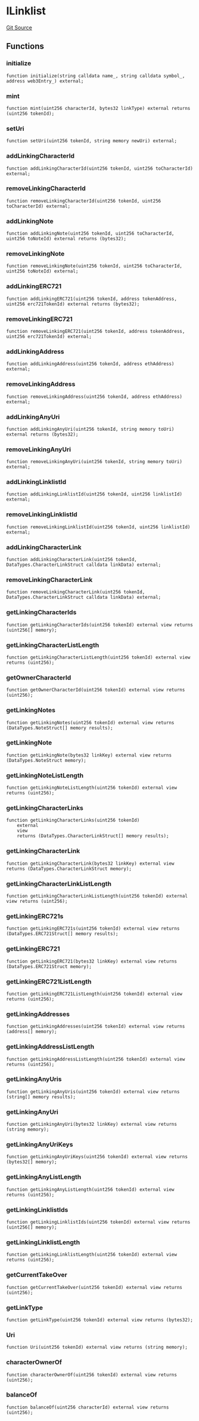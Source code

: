 # ILinklist
[Git Source](https://github.com/Crossbell-Box/Crossbell-Contracts/blob/638047aa8a24788643a179bc4e4bad5b13618581/contracts/interfaces/ILinklist.sol)


## Functions
### initialize


```solidity
function initialize(string calldata name_, string calldata symbol_, address web3Entry_) external;
```

### mint


```solidity
function mint(uint256 characterId, bytes32 linkType) external returns (uint256 tokenId);
```

### setUri


```solidity
function setUri(uint256 tokenId, string memory newUri) external;
```

### addLinkingCharacterId


```solidity
function addLinkingCharacterId(uint256 tokenId, uint256 toCharacterId) external;
```

### removeLinkingCharacterId


```solidity
function removeLinkingCharacterId(uint256 tokenId, uint256 toCharacterId) external;
```

### addLinkingNote


```solidity
function addLinkingNote(uint256 tokenId, uint256 toCharacterId, uint256 toNoteId) external returns (bytes32);
```

### removeLinkingNote


```solidity
function removeLinkingNote(uint256 tokenId, uint256 toCharacterId, uint256 toNoteId) external;
```

### addLinkingERC721


```solidity
function addLinkingERC721(uint256 tokenId, address tokenAddress, uint256 erc721TokenId) external returns (bytes32);
```

### removeLinkingERC721


```solidity
function removeLinkingERC721(uint256 tokenId, address tokenAddress, uint256 erc721TokenId) external;
```

### addLinkingAddress


```solidity
function addLinkingAddress(uint256 tokenId, address ethAddress) external;
```

### removeLinkingAddress


```solidity
function removeLinkingAddress(uint256 tokenId, address ethAddress) external;
```

### addLinkingAnyUri


```solidity
function addLinkingAnyUri(uint256 tokenId, string memory toUri) external returns (bytes32);
```

### removeLinkingAnyUri


```solidity
function removeLinkingAnyUri(uint256 tokenId, string memory toUri) external;
```

### addLinkingLinklistId


```solidity
function addLinkingLinklistId(uint256 tokenId, uint256 linklistId) external;
```

### removeLinkingLinklistId


```solidity
function removeLinkingLinklistId(uint256 tokenId, uint256 linklistId) external;
```

### addLinkingCharacterLink


```solidity
function addLinkingCharacterLink(uint256 tokenId, DataTypes.CharacterLinkStruct calldata linkData) external;
```

### removeLinkingCharacterLink


```solidity
function removeLinkingCharacterLink(uint256 tokenId, DataTypes.CharacterLinkStruct calldata linkData) external;
```

### getLinkingCharacterIds


```solidity
function getLinkingCharacterIds(uint256 tokenId) external view returns (uint256[] memory);
```

### getLinkingCharacterListLength


```solidity
function getLinkingCharacterListLength(uint256 tokenId) external view returns (uint256);
```

### getOwnerCharacterId


```solidity
function getOwnerCharacterId(uint256 tokenId) external view returns (uint256);
```

### getLinkingNotes


```solidity
function getLinkingNotes(uint256 tokenId) external view returns (DataTypes.NoteStruct[] memory results);
```

### getLinkingNote


```solidity
function getLinkingNote(bytes32 linkKey) external view returns (DataTypes.NoteStruct memory);
```

### getLinkingNoteListLength


```solidity
function getLinkingNoteListLength(uint256 tokenId) external view returns (uint256);
```

### getLinkingCharacterLinks


```solidity
function getLinkingCharacterLinks(uint256 tokenId)
    external
    view
    returns (DataTypes.CharacterLinkStruct[] memory results);
```

### getLinkingCharacterLink


```solidity
function getLinkingCharacterLink(bytes32 linkKey) external view returns (DataTypes.CharacterLinkStruct memory);
```

### getLinkingCharacterLinkListLength


```solidity
function getLinkingCharacterLinkListLength(uint256 tokenId) external view returns (uint256);
```

### getLinkingERC721s


```solidity
function getLinkingERC721s(uint256 tokenId) external view returns (DataTypes.ERC721Struct[] memory results);
```

### getLinkingERC721


```solidity
function getLinkingERC721(bytes32 linkKey) external view returns (DataTypes.ERC721Struct memory);
```

### getLinkingERC721ListLength


```solidity
function getLinkingERC721ListLength(uint256 tokenId) external view returns (uint256);
```

### getLinkingAddresses


```solidity
function getLinkingAddresses(uint256 tokenId) external view returns (address[] memory);
```

### getLinkingAddressListLength


```solidity
function getLinkingAddressListLength(uint256 tokenId) external view returns (uint256);
```

### getLinkingAnyUris


```solidity
function getLinkingAnyUris(uint256 tokenId) external view returns (string[] memory results);
```

### getLinkingAnyUri


```solidity
function getLinkingAnyUri(bytes32 linkKey) external view returns (string memory);
```

### getLinkingAnyUriKeys


```solidity
function getLinkingAnyUriKeys(uint256 tokenId) external view returns (bytes32[] memory);
```

### getLinkingAnyListLength


```solidity
function getLinkingAnyListLength(uint256 tokenId) external view returns (uint256);
```

### getLinkingLinklistIds


```solidity
function getLinkingLinklistIds(uint256 tokenId) external view returns (uint256[] memory);
```

### getLinkingLinklistLength


```solidity
function getLinkingLinklistLength(uint256 tokenId) external view returns (uint256);
```

### getCurrentTakeOver


```solidity
function getCurrentTakeOver(uint256 tokenId) external view returns (uint256);
```

### getLinkType


```solidity
function getLinkType(uint256 tokenId) external view returns (bytes32);
```

### Uri


```solidity
function Uri(uint256 tokenId) external view returns (string memory);
```

### characterOwnerOf


```solidity
function characterOwnerOf(uint256 tokenId) external view returns (uint256);
```

### balanceOf


```solidity
function balanceOf(uint256 characterId) external view returns (uint256);
```

